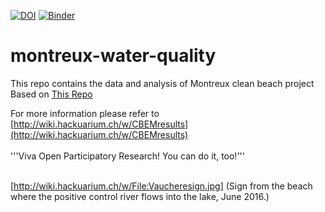 [![DOI](https://zenodo.org/badge/DOI/10.5281/zenodo.5094576.svg)](https://doi.org/10.5281/zenodo.5094576)
[![Binder](https://mybinder.org/badge_logo.svg)](https://mybinder.org/v2/gh/Hackuarium/montreux-water-quality/HEAD)

# montreux-water-quality
This repo contains the data and analysis of Montreux clean beach project
Based on [This Repo](https://github.com/Hackuarium/water-quality-2016-2017)


For more information please refer to [http://wiki.hackuarium.ch/w/CBEMresults](http://wiki.hackuarium.ch/w/CBEMresults)<br>
<br>
'''Viva Open Participatory Research!  You can do it, too!'''<br>
<br>

[http://wiki.hackuarium.ch/w/File:Vaucheresign.jpg] (Sign from the beach where the positive control river flows into the lake, June 2016.)

